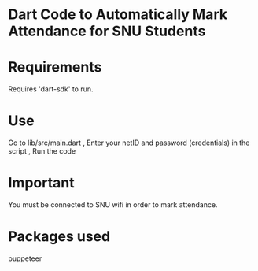 # Dart Code to Automatically Mark Attendance for SNU Students

# Requirements
Requires 'dart-sdk' to run.

# Use
Go to lib/src/main.dart , 
Enter your netID and password (credentials) in the script , 
Run the code

# Important
You must be connected to SNU wifi in order to mark attendance.

# Packages used
puppeteer
